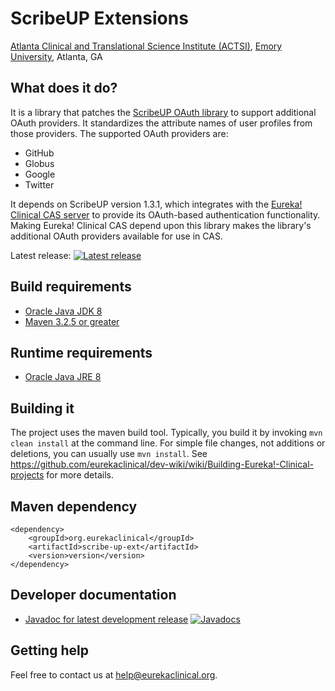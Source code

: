 # ScribeUP Extensions
[Atlanta Clinical and Translational Science Institute (ACTSI)](http://www.actsi.org), [Emory University](http://www.emory.edu), Atlanta, GA

## What does it do?
It is a library that patches the [ScribeUP OAuth library](https://github.com/scribejava/scribejava) to support additional OAuth providers. It standardizes the attribute names of user profiles from those providers. The supported OAuth providers are:
* GitHub
* Globus
* Google
* Twitter

It depends on ScribeUP version 1.3.1, which integrates with the [Eureka! Clinical CAS server](https://github.com/eurekaclinical/cas) to provide its OAuth-based authentication functionality. Making Eureka! Clinical CAS depend upon this library makes the library's additional OAuth providers available for use in CAS.

Latest release: [![Latest release](https://maven-badges.herokuapp.com/maven-central/org.eurekaclinical/scribe-up-ext/badge.svg)](https://maven-badges.herokuapp.com/maven-central/org.eurekaclinical/scribe-up-ext)

## Build requirements
* [Oracle Java JDK 8](http://www.oracle.com/technetwork/java/javase/overview/index.html)
* [Maven 3.2.5 or greater](https://maven.apache.org)

## Runtime requirements
* [Oracle Java JRE 8](http://www.oracle.com/technetwork/java/javase/overview/index.html)

## Building it
The project uses the maven build tool. Typically, you build it by invoking `mvn clean install` at the command line. For simple file changes, not additions or deletions, you can usually use `mvn install`. See https://github.com/eurekaclinical/dev-wiki/wiki/Building-Eureka!-Clinical-projects for more details.

## Maven dependency
```
<dependency>
    <groupId>org.eurekaclinical</groupId>
    <artifactId>scribe-up-ext</artifactId>
    <version>version</version>
</dependency>
```

## Developer documentation
* [Javadoc for latest development release](http://javadoc.io/doc/org.eurekaclinical/scribe-up-ext) [![Javadocs](http://javadoc.io/badge/org.eurekaclinical/scribe-up-ext.svg)](http://javadoc.io/doc/org.eurekaclinical/scribe-up-ext)

## Getting help
Feel free to contact us at help@eurekaclinical.org.
